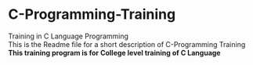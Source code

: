 # C-Programming-Training
Training in C Language Programming  
This is the Readme file for a short description of C-Programming Training
**This training program is for College level training of C Language**

